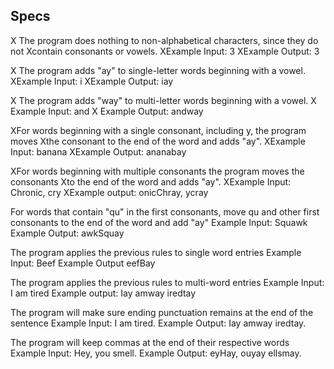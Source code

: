 ## Specs
X The program does nothing to non-alphabetical characters, since they do not Xcontain consonants or vowels.
XExample Input: 3
XExample Output: 3

X The program adds "ay" to single-letter words beginning with a vowel.
XExample Input: i
XExample Output: iay

X The program adds "way" to multi-letter words beginning with a vowel.
X Example Input: and
X Example Output: andway

XFor words beginning with a single consonant, including y, the program moves Xthe consonant to the end of the word and adds "ay".
XExample Input: banana
XExample Output: ananabay

XFor words beginning with multiple consonants the program moves the consonants Xto the end of the word and adds "ay".
XExample Input: Chronic, cry
XExample output: onicChray, ycray

For words that contain "qu" in the first consonants, move qu and other first consonants to the end of the word and add "ay"
Example Input: Squawk
Example Output: awkSquay

The program applies the previous rules to single word entries
Example Input: Beef
Example Output eefBay

The program applies the previous rules to multi-word entries
Example Input: I am tired
Example output: Iay amway iredtay

The program will make sure ending punctuation remains at the end of the sentence
Example Input: I am tired.
Example Output: Iay amway iredtay.

The program will keep commas at the end of their respective words
Example Input: Hey, you smell.
Example Output: eyHay, ouyay ellsmay.
